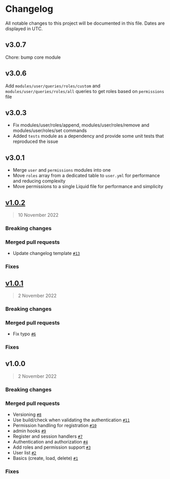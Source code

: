 # Changelog

All notable changes to this project will be documented in this file. Dates are displayed in UTC.

## v3.0.7

Chore: bump core module

## v3.0.6

Add `modules/user/queries/roles/custom` and `modules/user/queries/roles/all` queries to get roles based on `permissions` file

## v3.0.3

* Fix modules/user/roles/append, modules/user/roles/remove and modules/user/roles/set commands
* Added `tests` module as a dependency and provide some unit tests that reproduced the issue


## v3.0.1

* Merge `user` and `permissions` modules into one
* Move `roles` array from a dedicated table to `user.yml` for performance and reducing complexity
* Move permissions to a single Liquid file for performance and simplicity

## [v1.0.2](https://github.com/Platform-OS/pos-module-user/compare/v1.0.1...v1.0.2)

> 10 November 2022

### Breaking changes

### Merged pull requests
- Update changelog template [`#13`](https://github.com/Platform-OS/pos-module-user/pull/13)

### Fixes

## [v1.0.1](https://github.com/Platform-OS/pos-module-user/compare/v1.0.0...v1.0.1)

> 2 November 2022

### Breaking changes

### Merged pull requests
- Fix typo [`#6`](https://github.com/Platform-OS/pos-module-user/pull/6)

### Fixes

## v1.0.0

> 2 November 2022

### Breaking changes

### Merged pull requests
- Versioning [`#8`](https://github.com/Platform-OS/pos-module-user/pull/8)
- Use build/check when validating the authentication [`#11`](https://github.com/Platform-OS/pos-module-user/pull/11)
- Permission handling for registration [`#10`](https://github.com/Platform-OS/pos-module-user/pull/10)
- admin hooks [`#9`](https://github.com/Platform-OS/pos-module-user/pull/9)
- Register and session handlers [`#7`](https://github.com/Platform-OS/pos-module-user/pull/7)
- Authentication and authorization [`#4`](https://github.com/Platform-OS/pos-module-user/pull/4)
- Add roles and permission support [`#3`](https://github.com/Platform-OS/pos-module-user/pull/3)
- User list [`#2`](https://github.com/Platform-OS/pos-module-user/pull/2)
- Basics (create, load, delete) [`#1`](https://github.com/Platform-OS/pos-module-user/pull/1)

### Fixes
